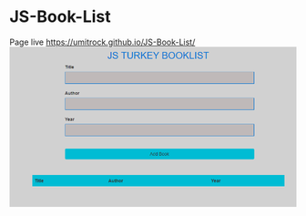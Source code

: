 # JS-Book-List
Page live https://umitrock.github.io/JS-Book-List/
<img src="https://github.com/UmitRock/JS-Book-List/blob/main/page.PNG?raw=true" alt="">
